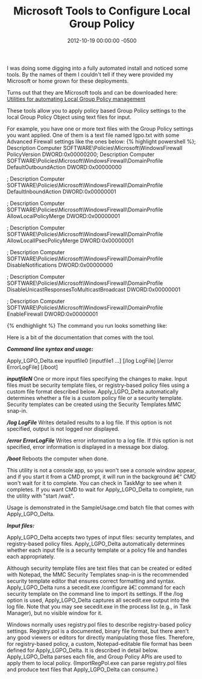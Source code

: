 ﻿---
layout: post
title:  Microsoft Tools to Configure Local Group Policy
date:   2012-10-19 00:00:00 -0500
categories: IT
---


I was doing some digging into a fully automated install and noticed some tools. By the names of them I couldn't tell if they were provided my Microsoft or home grown for these deployments.

Turns out that they are Microsoft tools and can be downloaded here:
<a href="http://blogs.technet.com/b/fdcc/archive/2008/05/07/lgpo-utilities.aspx">Utilities for automating Local Group Policy management</a>

These tools allow you to apply policy based Group Policy settings to the local Group Policy Object using text files for input.

For example, you have one or more text files with the Group Policy settings you want applied. One of them is a text file named lgpo.txt with some Advanced Firewall settings like the ones below:
{% highlight powershell %}; 
Description
Computer
SOFTWARE\Policies\Microsoft\WindowsFirewall
PolicyVersion
DWORD:0x00000200; Description
Computer
SOFTWARE\Policies\Microsoft\WindowsFirewall\DomainProfile
DefaultOutboundAction
DWORD:0x00000000

; Description
Computer
SOFTWARE\Policies\Microsoft\WindowsFirewall\DomainProfile
DefaultInboundAction
DWORD:0x00000001

; Description
Computer
SOFTWARE\Policies\Microsoft\WindowsFirewall\DomainProfile
AllowLocalPolicyMerge
DWORD:0x00000001

; Description
Computer
SOFTWARE\Policies\Microsoft\WindowsFirewall\DomainProfile
AllowLocalIPsecPolicyMerge
DWORD:0x00000001

; Description
Computer
SOFTWARE\Policies\Microsoft\WindowsFirewall\DomainProfile
DisableNotifications
DWORD:0x00000000

; Description
Computer
SOFTWARE\Policies\Microsoft\WindowsFirewall\DomainProfile
DisableUnicastResponsesToMulticastBroadcast
DWORD:0x00000001

; Description
Computer
SOFTWARE\Policies\Microsoft\WindowsFirewall\DomainProfile
EnableFirewall
DWORD:0x00000001

{% endhighlight %}
The command you run looks something like:

Here is a bit of the documentation that comes with the tool.

***Command line syntax and usage:***

Apply_LGPO_Delta.exe inputfile0 [inputfile1 ...] [/log LogFile] [/error ErrorLogFile] [/boot]

***inputfileN*** One or more input files specifying the changes to make. Input files must be security template files, or registry-based policy files using a custom file format described below. Apply_LGPO_Delta automatically determines whether a file is a custom policy file or a security template. Security templates can be created using the Security Templates MMC snap-in.

***/log LogFile*** Writes detailed results to a log file. If this option is not specified, output is not logged nor displayed.

***/error ErrorLogFile*** Writes error information to a log file. If this option is not specified, error information is displayed in a message box dialog.

***/boot*** Reboots the computer when done.

This utility is not a console app, so you won't see a console window appear, and if you start it from a CMD prompt, it will run in the background â€“ CMD won't wait for it to complete. You can check in TaskMgr to see when it completes. If you want CMD to wait for Apply_LGPO_Delta to complete, run the utility with "start /wait".

Usage is demonstrated in the SampleUsage.cmd batch file that comes with Apply_LGPO_Delta.

***Input files:***

Apply_LGPO_Delta accepts two types of input files: security templates, and registry-based policy files. Apply_LGPO_Delta automatically determines whether each input file is a security template or a policy file and handles each appropriately.

Although security template files are text files that can be created or edited with Notepad, the MMC Security Templates snap-in is the recommended security template editor that ensures correct formatting and syntax. Apply_LGPO_Delta runs a secedit.exe /configure â€¦ command for each security template on the command line to import its settings. If the /log option is used, Apply_LGPO_Delta captures all secedit.exe output into the log file. Note that you may see secedit.exe in the process list (e.g., in Task Manager), but no visible window for it.

Windows normally uses registry.pol files to describe registry-based policy settings. Registry.pol is a documented, binary file format, but there aren't any good viewers or editors for directly manipulating those files. Therefore, for registry-based policy, a custom, Notepad-editable file format has been defined for Apply_LGPO_Delta. It is described in detail below. Apply_LGPO_Delta parses each file, and Group Policy APIs are used to apply them to local policy. (ImportRegPol.exe can parse registry.pol files and produce text files that Apply_LGPO_Delta can consume.)


